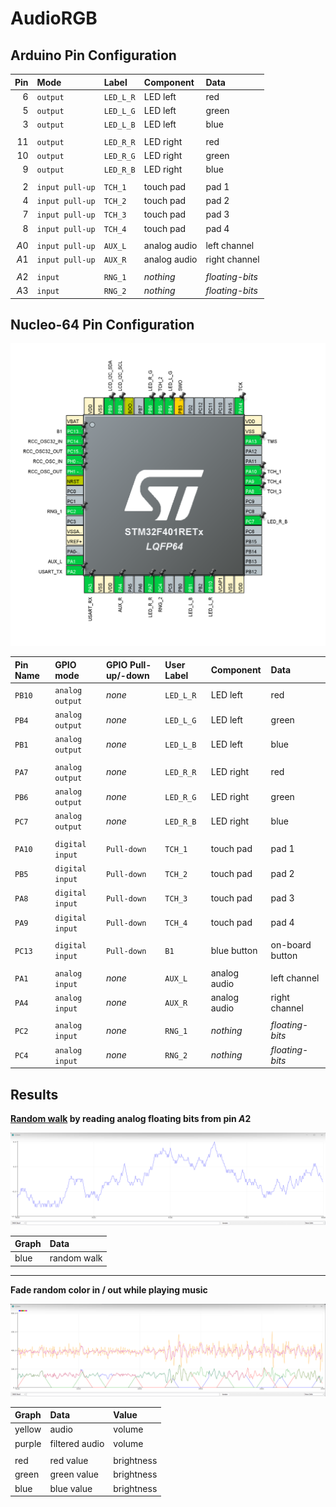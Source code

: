 
# AudioRGB

## Arduino Pin Configuration

| Pin  | Mode            | Label     | Component    | Data            |
| ---: | :-------------- | :-------- | :----------- | :-------------- |
|  $6$ | `output`        | `LED_L_R` | LED left     | red             |
|  $5$ | `output`        | `LED_L_G` | LED left     | green           |
|  $3$ | `output`        | `LED_L_B` | LED left     | blue            |
|      |                 |           |              |                 |
| $11$ | `output`        | `LED_R_R` | LED right    | red             |
| $10$ | `output`        | `LED_R_G` | LED right    | green           |
|  $9$ | `output`        | `LED_R_B` | LED right    | blue            |
|      |                 |           |              |                 |
|  $2$ | `input pull-up` | `TCH_1`   | touch pad    | pad 1           |
|  $4$ | `input pull-up` | `TCH_2`   | touch pad    | pad 2           |
|  $7$ | `input pull-up` | `TCH_3`   | touch pad    | pad 3           |
|  $8$ | `input pull-up` | `TCH_4`   | touch pad    | pad 4           |
|      |                 |           |              |                 |
| $A0$ | `input pull-up` | `AUX_L`   | analog audio | left channel    |
| $A1$ | `input pull-up` | `AUX_R`   | analog audio | right channel   |
|      |                 |           |              |                 |
| $A2$ | `input`         | `RNG_1`   | *nothing*    | *floating-bits* |
| $A3$ | `input`         | `RNG_2`   | *nothing*    | *floating-bits* |

## Nucleo-64 Pin Configuration

![](img/nucleo-64-pin-configuration.png)

| Pin Name | GPIO mode       | GPIO Pull-up/-down | User Label | Component    | Data            |
| :------- | :-------------- | :----------------- | :--------- | :----------- | :-------------- |
| `PB10`   | `analog output` | *none*             | `LED_L_R`  | LED left     | red             |
| `PB4`    | `analog output` | *none*             | `LED_L_G`  | LED left     | green           |
| `PB1`    | `analog output` | *none*             | `LED_L_B`  | LED left     | blue            |
|          |                 |                    |            |              |                 |
| `PA7`    | `analog output` | *none*             | `LED_R_R`  | LED right    | red             |
| `PB6`    | `analog output` | *none*             | `LED_R_G`  | LED right    | green           |
| `PC7`    | `analog output` | *none*             | `LED_R_B`  | LED right    | blue            |
|          |                 |                    |            |              |                 |
| `PA10`   | `digital input` | `Pull-down`        | `TCH_1`    | touch pad    | pad 1           |
| `PB5`    | `digital input` | `Pull-down`        | `TCH_2`    | touch pad    | pad 2           |
| `PA8`    | `digital input` | `Pull-down`        | `TCH_3`    | touch pad    | pad 3           |
| `PA9`    | `digital input` | `Pull-down`        | `TCH_4`    | touch pad    | pad 4           |
|          |                 |                    |            |              |                 |
| `PC13`   | `digital input` | `Pull-down`        | `B1`       | blue button  | on-board button |
|          |                 |                    |            |              |                 |
| `PA1`    | `analog input`  | *none*             | `AUX_L`    | analog audio | left channel    |
| `PA4`    | `analog input`  | *none*             | `AUX_R`    | analog audio | right channel   |
|          |                 |                    |            |              |                 |
| `PC2`    | `analog input`  | *none*             | `RNG_1`    | *nothing*    | *floating-bits* |
| `PC4`    | `analog input`  | *none*             | `RNG_2`    | *nothing*    | *floating-bits* |


## Results

**[Random walk](https://en.wikipedia.org/wiki/Random_walk) by reading analog floating bits from pin $A2$**

![](img/random-walk-by-reading-analog-floating-bits.png)

| Graph | Data        |
| :---- | :---------- |
| blue  | random walk |

***

**Fade random color in / out while playing music**

![](img/fade-random-color-in-out.png)

| Graph  | Data           | Value      |
| :----- | :------------- | :--------- |
| yellow | audio          | volume     |
| purple | filtered audio | volume     |
|        |                |            |
| red    | red value      | brightness |
| green  | green value    | brightness |
| blue   | blue value     | brightness |
